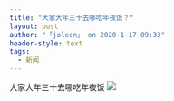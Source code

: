 ```yaml
---
title: "大家大年三十去哪吃年夜饭？"
layout: post
author: "「joleen」 on 2020-1-17 09:33"
header-style: text
tags:
  - 新闻
---
```


<head></head>
<body>
  大家大年三十去哪吃年夜饭
 <img src="https://bbs.boniu123.cc/static/image/smiley/3tuzki_emoticons/tuzki_004.gif" smilieid="141">
 <br>
</body>


